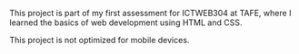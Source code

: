 This project is part of my first assessment for ICTWEB304 at TAFE, where I learned the basics of web development using HTML and CSS. 

This project is not optimized for mobile devices. 
